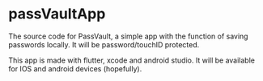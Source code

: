 # passVaultApp

The source code for PassVault, a simple app with the function of saving passwords locally. It will be password/touchID protected.

This app is made with flutter, xcode and android studio. It will be available for IOS and android devices (hopefully).

